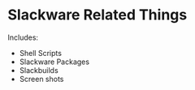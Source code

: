 # Slackware Related Things

Includes:

*  Shell Scripts
*  Slackware Packages
*  Slackbuilds
*  Screen shots
